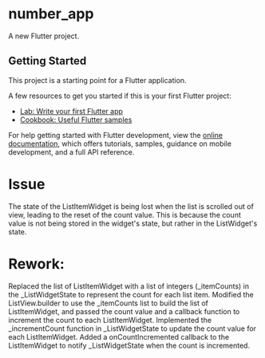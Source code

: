 # number_app

A new Flutter project.

## Getting Started

This project is a starting point for a Flutter application.

A few resources to get you started if this is your first Flutter project:

- [Lab: Write your first Flutter app](https://docs.flutter.dev/get-started/codelab)
- [Cookbook: Useful Flutter samples](https://docs.flutter.dev/cookbook)

For help getting started with Flutter development, view the
[online documentation](https://docs.flutter.dev/), which offers tutorials,
samples, guidance on mobile development, and a full API reference.

# Issue

The state of the ListItemWidget is being lost when the list is scrolled out of view, leading to the reset of the count value. This is because the count value is not being stored in the widget's state, but rather in the ListWidget's state.

# Rework:

Replaced the list of ListItemWidget with a list of integers (_itemCounts) in the _ListWidgetState to represent the count for each list item.
Modified the ListView.builder to use the _itemCounts list to build the list of ListItemWidget, and passed the count value and a callback function to increment the count to each ListItemWidget.
Implemented the _incrementCount function in _ListWidgetState to update the count value for each ListItemWidget.
Added a onCountIncremented callback to the ListItemWidget to notify _ListWidgetState when the count is incremented.
